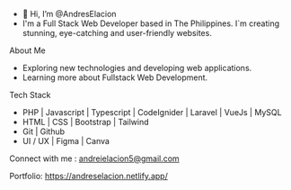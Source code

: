 - 👋 Hi, I’m @AndresElacion
- I'm a Full Stack Web Developer based in The Philippines. I`m creating stunning, eye-catching and user-friendly websites.

About Me
- Exploring new technologies and developing web applications.
- Learning more about Fullstack Web Development.

Tech Stack
- PHP | Javascript | Typescript | CodeIgnider | Laravel | VueJs | MySQL
- HTML | CSS | Bootstrap | Tailwind
- Git | Github
- UI / UX | Figma | Canva

Connect with me : andreielacion5@gmail.com

Portfolio: https://andreselacion.netlify.app/
